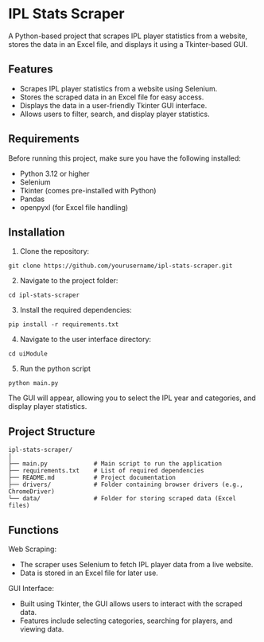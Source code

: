 # IPL Stats Scraper

A Python-based project that scrapes IPL player statistics from a website, stores the data in an Excel file, and displays it using a Tkinter-based GUI.

## Features

- Scrapes IPL player statistics from a website using Selenium.
- Stores the scraped data in an Excel file for easy access.
- Displays the data in a user-friendly Tkinter GUI interface.
- Allows users to filter, search, and display player statistics.

## Requirements

Before running this project, make sure you have the following installed:

- Python 3.12 or higher
- Selenium
- Tkinter (comes pre-installed with Python)
- Pandas
- openpyxl (for Excel file handling)

## Installation

1. Clone the repository:
```
git clone https://github.com/yourusername/ipl-stats-scraper.git
```
2. Navigate to the project folder:
```
cd ipl-stats-scraper
```
3. Install the required dependencies:
```
pip install -r requirements.txt
```
4. Navigate to the user interface directory:
```
cd uiModule
```
5. Run the python script
```
python main.py
```

The GUI will appear, allowing you to select the IPL year and categories, and display player statistics.

## Project Structure
```
ipl-stats-scraper/
│
├── main.py             # Main script to run the application
├── requirements.txt    # List of required dependencies
├── README.md           # Project documentation
├── drivers/            # Folder containing browser drivers (e.g., ChromeDriver)
└── data/               # Folder for storing scraped data (Excel files)
```
## Functions

Web Scraping:
- The scraper uses Selenium to fetch IPL player data from a live website.
- Data is stored in an Excel file for later use.

GUI Interface:
- Built using Tkinter, the GUI allows users to interact with the scraped data.
- Features include selecting categories, searching for players, and viewing data.
